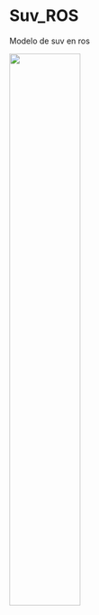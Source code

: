 # Suv_ROS
Modelo de suv en ros

<img src=https://rawgit.com/JavierUR/Suv_ROS/master/img/suv.svg width="50%" heigth="50%">
